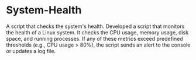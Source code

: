 # System-Health
 A script that checks the system's health.
 Developed a script that monitors the health of a Linux system. It checks the CPU usage, memory usage, disk space, and running processes. If any of these metrics exceed predefined thresholds (e.g., CPU usage > 80%), the script sends an alert to the console or updates a log file.
